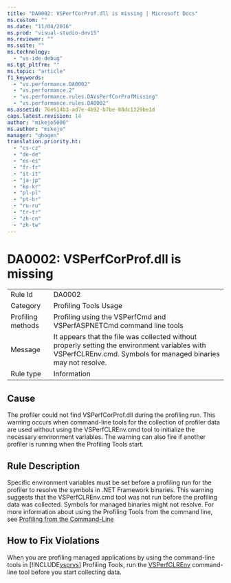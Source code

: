 ```yaml
---
title: "DA0002: VSPerfCorProf.dll is missing | Microsoft Docs"
ms.custom: ""
ms.date: "11/04/2016"
ms.prod: "visual-studio-dev15"
ms.reviewer: ""
ms.suite: ""
ms.technology: 
  - "vs-ide-debug"
ms.tgt_pltfrm: ""
ms.topic: "article"
f1_keywords: 
  - "vs.performance.DA0002"
  - "vs.performance.2"
  - "vs.performance.rules.DAVsPerfCorProfMissing"
  - "vs.performance.rules.DA0002"
ms.assetid: 76e614b3-ad7e-4b92-b7be-88dc1329be1d
caps.latest.revision: 14
author: "mikejo5000"
ms.author: "mikejo"
manager: "ghogen"
translation.priority.ht: 
  - "cs-cz"
  - "de-de"
  - "es-es"
  - "fr-fr"
  - "it-it"
  - "ja-jp"
  - "ko-kr"
  - "pl-pl"
  - "pt-br"
  - "ru-ru"
  - "tr-tr"
  - "zh-cn"
  - "zh-tw"
---
```

# DA0002: VSPerfCorProf.dll is missing
|||  
|-|-|  
|Rule Id|DA0002|  
|Category|Profiling Tools Usage|  
|Profiling methods|Profiling using the VSPerfCmd and VSPerfASPNETCmd command line tools|  
|Message|It appears that the file was collected without properly setting the environment variables with VSPerfCLREnv.cmd. Symbols for managed binaries may not resolve.|  
|Rule type|Information|  
  
## Cause  
 The profiler could not find VSPerfCorProf.dll during the profiling run. This warning occurs when command-line tools for the collection of profiler data are used without using the VSPerfCLREnv.cmd tool to initialize the necessary environment variables. The warning can also fire if another profiler is running when the Profiling Tools start.  
  
## Rule Description  
 Specific environment variables must be set before a profiling run for the profiler to resolve the symbols in .NET Framework binaries. This warning suggests that the VSPerfCLREnv.cmd tool was not run before the profiling data was collected. Symbols for managed binaries might not resolve. For more information about using the Profiling Tools from the command line, see [Profiling from the Command-Line](../profiling/using-the-profiling-tools-from-the-command-line.md)  
  
## How to Fix Violations  
 When you are profiling managed applications by using the command-line tools in [!INCLUDE[vsprvs](../code-quality/includes/vsprvs_md.md)] Profiling Tools, run the [VSPerfCLREnv](../profiling/vsperfclrenv.md) command-line tool before you start collecting data.